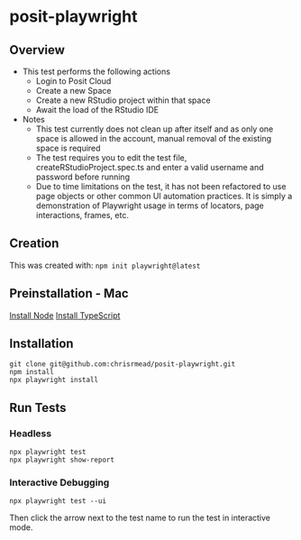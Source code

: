 # posit-playwright

## Overview
* This test performs the following actions
    * Login to Posit Cloud
    * Create a new Space
    * Create a new RStudio project within that space
    * Await the load of the RStudio IDE
* Notes
    * This test currently does not clean up after itself and as only one space is allowed in the account, manual removal of the existing space is required
    * The test requires you to edit the test file, createRStudioProject.spec.ts and enter a valid username and password before running
    * Due to time limitations on the test, it has not been refactored to use page objects or other common UI automation practices.  It is simply a demonstration of Playwright usage in terms of locators, page interactions, frames, etc.

## Creation
This was created with:
```npm init playwright@latest```

## Preinstallation - Mac
[Install Node](https://formulae.brew.sh/formula/node)
[Install TypeScript](https://formulae.brew.sh/formula/typescript)

## Installation
```
git clone git@github.com:chrisrmead/posit-playwright.git
npm install
npx playwright install 
```

## Run Tests
### Headless

```
npx playwright test
npx playwright show-report
```

### Interactive Debugging
```npx playwright test --ui```

Then click the arrow next to the test name to run the test in interactive mode.